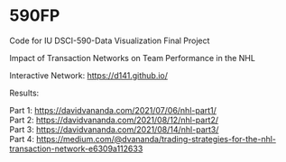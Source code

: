 # 590FP
Code for IU DSCI-590-Data Visualization Final Project


Impact of Transaction Networks on Team Performance in the NHL

Interactive Network: https://d141.github.io/

Results: 

Part 1: https://davidvananda.com/2021/07/06/nhl-part1/  
Part 2: https://davidvananda.com/2021/08/12/nhl-part2/  
Part 3: https://davidvananda.com/2021/08/14/nhl-part3/  
Part 4: https://medium.com/@dvananda/trading-strategies-for-the-nhl-transaction-network-e6309a112633  
